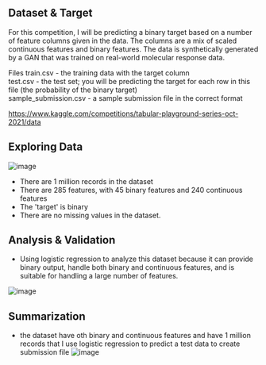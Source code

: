 ## Dataset & Target

For this competition, I will be predicting a binary target based on a number of feature columns given in the data. The columns are a mix of scaled continuous features and binary features. The data is synthetically generated by a GAN that was trained on real-world molecular response data.

Files
train.csv - the training data with the target column<br/>
test.csv - the test set; you will be predicting the target for each row in this file (the probability of the binary target)<br/>
sample_submission.csv - a sample submission file in the correct format<br/>

https://www.kaggle.com/competitions/tabular-playground-series-oct-2021/data

## Exploring Data
![image](https://user-images.githubusercontent.com/118603598/211374899-cd4632af-69b9-46bb-b8d5-2382cfb61af8.png) <br/>
* There are 1 million records in the dataset
* There are 285 features, with 45 binary features and 240 continuous features
* The 'target' is binary
* There are no missing values in the dataset.

## Analysis & Validation
* Using logistic regression to analyze this dataset because it can provide binary output, handle both binary and continuous features, and is suitable for handling a large number of features.<br/>

 ![image](https://user-images.githubusercontent.com/118603598/211375127-4f461514-e17f-4d1b-900b-4bbbf48679bf.png)<br/>


## Summarization
* the dataset have oth binary and continuous features and have 1 million records that I use logistic regression to predict a test data to create submission file
![image](https://user-images.githubusercontent.com/118603598/211375190-d141651d-5465-4607-956d-b75ab6d2fb7a.png)
